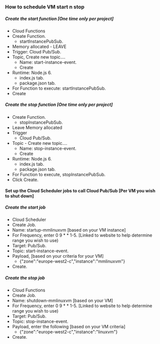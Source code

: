 ### How to schedule VM start n stop

##### Create the start function [One time only per project]

- Cloud Functions 
- Create Function.
  - startInstancePubSub.
- Memory allocated - LEAVE 
- Trigger: Cloud Pub/Sub.
- Topic, Create new topic....
  - Name: start-instance-event.
  - Create
- Runtime: Node.js 6.
  - index.js tab.
  - package.json tab.
- For Function to execute: startInstancePubSub.
- Create


##### Create the stop function [One time only per project]
- Create Function.
  - stopInstancePubSub.
- Leave Memory allocated
- Trigger
  - Cloud Pub/Sub.
- Topic - Create new topic....
  - Name: stop-instance-event.
  - Create
 - Runtime: Node.js 6.
    - index.js tab.
    - package.json tab.
- For Function to execute, stopInstancePubSub.
- Click Create.




#### Set up the Cloud Scheduler jobs to call Cloud Pub/Sub [Per VM you wish to shut down]

##### Create the start job

- Cloud Scheduler 
- Create Job.
- Name: startup-mmlinuxvm [based on your VM instance]
- For Frequency, enter 0 9 * * 1-5. [Linked to website to help determine range you wish to use)
- Target: Pub/Sub.
- Topic: start-instance-event.
- Payload, [based on your criteria for your VM]
  - {"zone":"europe-west2-c","instance":"mmlinuxvm"}
- Create.


##### Create the stop job

- Cloud Functions
- Create Job.
- Name: shutdown-mmlinuxvm [based on your VM]
- For Frequency, enter 0 9 * * 1-5. [Linked to website to help determine range you wish to use)
- Target: Pub/Sub.
- Topic: stop-instance-event.
- Payload, enter the following [based on your VM criteria]
  - {"zone":"europe-west2-c","instance":"linuxvm"}
- Create.
